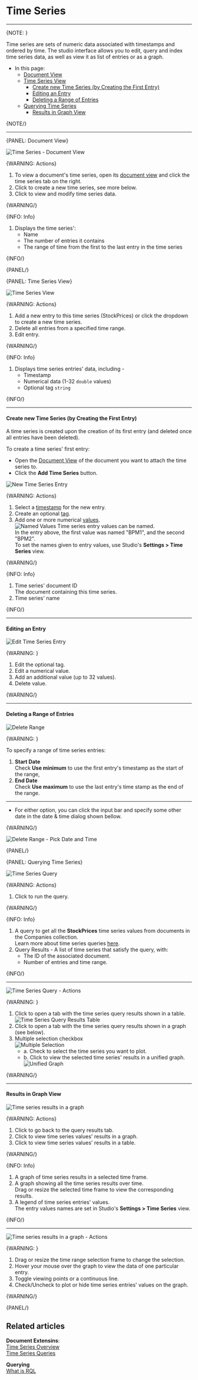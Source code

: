 ﻿# Time Series
---

{NOTE: }

Time series are sets of numeric data associated with timestamps and ordered by time. The studio interface 
allows you to edit, query and index time series data, as well as view it as list of entries or as a graph.  

* In this page:
  * [Document View](../../../studio/database/document-extensions/time-series#document-view)
  * [Time Series View](../../../studio/database/document-extensions/time-series#time-series-view)
     * [Create new Time Series (by Creating the First Entry)](../../../studio/database/document-extensions/time-series#create-new-time-series-by-creating-the-first-entry)
     * [Editing an Entry](../../../studio/database/document-extensions/time-series#editing-an-entry)
     * [Deleting a Range of Entries](../../../studio/database/document-extensions/time-series#deleting-a-range-of-entries)
  * [Querying Time Series](../../../studio/database/document-extensions/time-series#querying-time-series)
     * [Results in Graph View](../../../studio/database/document-extensions/time-series#results-in-graph-view)

{NOTE/}

---

{PANEL: Document View}

![Time Series - Document View](images/time-series/document-time-series.png "Time Series - Document View")

{WARNING: Actions}

1. To view a document's time series, open its [document view](../../../studio/database/documents/document-view) 
   and click the time series tab on the right.  
2. Click to create a new time series, see more below.  
3. Click to view and modify time series data.  

{WARNING/}

{INFO: Info}

1. Displays the time series':  
   * Name  
   * The number of entries it contains  
   * The range of time from the first to the last entry in the time series

{INFO/}  

{PANEL/}

{PANEL: Time Series View}

![Time Series View](images/time-series/time-series-view.png "Time Series View")

{WARNING: Actions}

1. Add a new entry to this time series (StockPrices) or click the dropdown to create a new time series.  
2. Delete all entries from a specified time range.  
3. Edit entry.

{WARNING/}

{INFO: Info}

1. Displays time series entries' data, including -  
    * Timestamp  
    * Numerical data (1-32 `double` values)  
    * Optional tag `string`  

{INFO/}  

---

#### Create new Time Series (by Creating the First Entry)

A time series is created upon the creation of its first entry (and deleted 
once all entries have been deleted).  

To create a time series' first entry:

* Open the [Document View](../../../studio/database/document-extensions/time-series#document-view) 
  of the document you want to attach the time series to.  
* Click the **Add Time Series** button.  

![New Time Series Entry](images/time-series/new-entry.png "New Time Series Entry")

{WARNING: Actions}

1. Select a [timestamp](../../../document-extensions/timeseries/overview#timestamps) for the new entry.  
2. Create an optional [tag](../../../document-extensions/timeseries/overview#tags).  
3. Add one or more numerical [values](../../../document-extensions/timeseries/overview#values).  
   ![Named Values](images/time-series/named-values.png "Named Values")
   Time series entry values can be named.  
   In the entry above, the first value was named "BPM1", and the second "BPM2".  
   To set the names given to entry values, use Studio's **Settings > Time Series** view.  

{WARNING/}

{INFO: Info}

1. Time series' document ID  
   The document containing this time series.  
2. Time series' name  

{INFO/}

---

#### Editing an Entry

![Edit Time Series Entry](images/time-series/time-series-entry.png "Edit Time Series Entry")

{WARNING: }

1. Edit the optional tag.  
2. Edit a numerical value.  
3. Add an additional value (up to 32 values).  
4. Delete value.  

{WARNING/}

---

#### Deleting a Range of Entries

![Delete Range](images/time-series/delete-range.png "Delete Range")

{WARNING: }

To specify a range of time series entries:  

1. **Start Date**  
   Check **Use minimum** to use the first entry's timestamp as the start of the range,  
2. **End Date**  
   Check **Use maximum** to use the last entry's time stamp as the end of the range.  

---

* For either option, you can click the input bar and specify some other date in the 
  date & time dialog shown bellow.  

{WARNING/}

![Delete Range - Pick Date and Time](images/time-series/delete-range-2.png "Delete Range - Pick Date and Time")

{PANEL/}

{PANEL: Querying Time Series}

![Time Series Query](images/time-series/time-series-query.png "Time Series Query")

{WARNING: Actions}

1. Click to run the query.  

{WARNING/}

{INFO: Info}

1. A query to get all the **StockPrices** time series values from documents in the Companies collection.  
   Learn more about time series queries [here](../../../document-extensions/timeseries/querying/overview-and-syntax).  
2. Query Results - A list of time series that satisfy the query, with:  
    * The ID of the associated document.  
    * Number of entries and time range.  

{INFO/}  

---

![Time Series Query - Actions](images/time-series/time-series-query-actions.png "Time Series Query - Actions")

{WARNING: }

1. Click to open a tab with the time series query results shown in a table.  
   ![Time Series Query Results Table](images/time-series/query-results-table.png "Time Series Query Results Table")
2. Click to open a tab with the time series query results shown in a graph (see below).  
3. Multiple selection checkbox  
   ![Multiple Selection](images/time-series/multiple-selection.png "Multiple Selection")
    * a. Check to select the time series you want to plot.  
    * b. Click to view the selected time series' results in a unified graph.  
      ![Unified Graph](images/time-series/unified-graph.png "Unified Graph")

{WARNING/}

---

#### Results in Graph View

![Time series results in a graph](images/time-series/time-series-graph-info.png "Time series results in a graph")

{WARNING: Actions}

1. Click to go back to the query results tab.  
2. Click to view time series values' results in a graph.  
3. Click to view time series values' results in a table.  

{WARNING/}  

{INFO: Info}

1. A graph of time series results in a selected time frame.  
2. A graph showing all the time series results over time.  
   Drag or resize the selected time frame to view the corresponding results.  
3. A legend of time series entries' values.  
   The entry values names are set in Studio's **Settings > Time Series** view.  

{INFO/}

---

![Time series results in a graph - Actions](images/time-series/time-series-graph-actions.png "Time series results in a graph - Actions")

{WARNING: }

1. Drag or resize the time range selection frame to change the selection.  
2. Hover your mouse over the graph to view the data of one particular entry.  
3. Toggle viewing points or a continuous line.  
4. Check/Uncheck to plot or hide time series entries' values on the graph.  

{WARNING/}  

{PANEL/}

## Related articles

**Document Extensins**:  
[Time Series Overview](../../../document-extensions/timeseries/overview)  
[Time Series Queries](../../../document-extensions/timeseries/querying/overview-and-syntax)  

**Querying**  
[What is RQL](../../../indexes/querying/what-is-rql)
